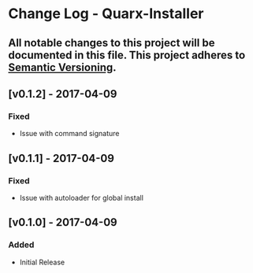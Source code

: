 # Change Log - Quarx-Installer
All notable changes to this project will be documented in this file.
This project adheres to [Semantic Versioning](http://semver.org/).
----

## [v0.1.2] - 2017-04-09

### Fixed
- Issue with command signature

## [v0.1.1] - 2017-04-09

### Fixed
- Issue with autoloader for global install

## [v0.1.0] - 2017-04-09

### Added
- Initial Release
